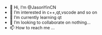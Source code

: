 - 👋 Hi, I’m @JasonYinCN
- 👀 I’m interested in c++,qt,vscode and so on
- 🌱 I’m currently learning qt
- 💞️ I’m looking to collaborate on nothing...
- 📫 How to reach me ...

<!---
JasonYinCN/JasonYinCN is a ✨ special ✨ repository because its `README.md` (this file) appears on your GitHub profile.
You can click the Preview link to take a look at your changes.
--->
